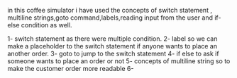 in this coffee simulator i have used the concepts of switch statement , multiline strings,goto command,labels,reading input from the user and if-else condition as well.

1- switch statement as there were multiple condition.
2- label so we can make a placeholder to the switch statement if anyone wants to place an another order.
3- goto to jump to the switch statement
4- if else to ask if someone wants to place an order or not
5- concepts of multiline string so to make the customer order more readable
6-